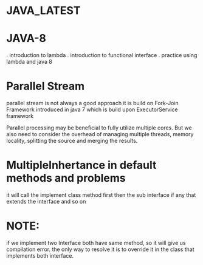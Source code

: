 # JAVA_LATEST

# JAVA-8

. introduction to lambda
. introduction to functional interface
. practice using lambda and java 8

# Parallel Stream

parallel stream is not always a good approach
it is build on Fork-Join Framework introduced in java 7
which is build upon ExecutorService framework

Parallel processing may be beneficial to fully utilize multiple cores.
But we also need to consider the overhead of managing multiple threads,
memory locality, splitting the source and merging the results.

# MultipleInhertance in default methods and problems

it will call the implement class method first
then the sub interface if any that extends the interface
and so on

# NOTE:

if we implement two Interface both have same method,
so it will give us compilation error.
the only way to resolve it is to override it in the class that
implements both interface.



